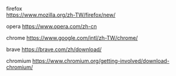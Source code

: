 firefox   
https://www.mozilla.org/zh-TW/firefox/new/

opera
https://www.opera.com/zh-cn

chrome
https://www.google.com/intl/zh-TW/chrome/

brave
https://brave.com/zh/download/

chromium
https://www.chromium.org/getting-involved/download-chromium/


